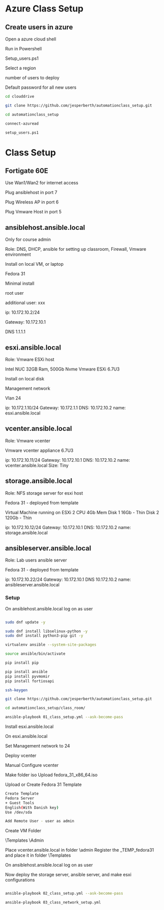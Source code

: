 # Azure Class Setup

## Create users in azure

Open a azure cloud shell

Run in Powershell

Setup_users.ps1

Select a region

number of users to deploy

Default password for all new users

```bash
cd clouddrive

git clone https://github.com/jesperberth/automationclass_setup.git

cd automationclass_setup

connect-azuread

setup_users.ps1

```

# Class Setup

## Fortigate 60E

Use Wan1/Wan2 for internet access

Plug ansiblehost in port 7

Plug Wireless AP in port 6

Plug Vmware Host in port 5

## ansiblehost.ansible.local

Only for course admin

Role: DNS, DHCP, ansible for setting up classroom, Firewall, Vmware environment

Install on local VM, or laptop

Fedora 31

Minimal install

root user

additional user: xxx

ip: 10.172.10.2/24

Gateway: 10.172.10.1

DNS 1.1.1.1

## esxi.ansible.local

Role: Vmware ESXi host

Intel NUC
32GB Ram, 500Gb Nvme
Vmware ESXi 6.7U3

Install on local disk

Management network

Vlan 24

ip: 10.172.1.10/24
Gateway: 10.172.1.1
DNS: 10.172.10.2
name: esxi.ansible.local

## vcenter.ansible.local

Role: Vmware vcenter

Vmware vcenter appliance 6.7U3

ip: 10.172.10.11/24
Gateway: 10.172.10.1
DNS: 10.172.10.2
name: vcenter.ansible.local
Size: Tiny

## storage.ansible.local

Role: NFS storage server for esxi host

Fedora 31 - deployed from template

Virtual Machine running on ESXi
2 CPU
4Gb Mem
Disk 1 16Gb - Thin
Disk 2 120Gb - Thin

ip: 10.172.10.12/24
Gateway: 10.172.10.1
DNS: 10.172.10.2
name: storage.ansible.local

## ansibleserver.ansible.local

Role: Lab users ansible server

Fedora 31 - deployed from template

ip: 10.172.10.22/24
Gateway: 10.172.10.1
DNS 10.172.10.2
name: ansibleserver.ansible.local

### Setup

On ansiblehost.ansible.local log on as user

```bash

sudo dnf update -y

sudo dnf install libselinux-python -y
sudo dnf install python3-pip git -y

virtualenv ansible --system-site-packages

source ansible/bin/activate

pip install pip

pip install ansible
pip install pyvmomir
pip install fortiosapi

ssh-keygen

git clone https://github.com/jesperberth/automationclass_setup.git

cd automationclass_setup/class_room/

ansible-playbook 01_class_setup.yml --ask-become-pass

```

Install esxi.ansible.local

On esxi.ansible.local

Set Management network to 24

Deploy vcenter

Manual Configure vcenter

Make folder iso
Upload fedora_31_x86_64.iso

Upload or Create Fedora 31 Template

```bash
Create Template
Fedora Server
+ Guest Tools
English(With Danish key)
Use /dev/sda

Add Remote User - user as admin

```

Create VM Folder

\Templates
\Admin

Place vcenter.ansible.local in folder \admin
Register the _TEMP_fedora31 and place it in folder \Templates

On ansiblehost.ansible.local log on as user

Now deploy the storage server, ansible server, and make esxi configurations

```bash

ansible-playbook 02_class_setup.yml --ask-become-pass

ansible-playbook 03_class_network_setup.yml

```
